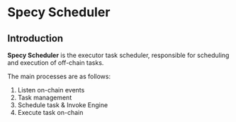 # Specy Scheduler

## Introduction

**Specy Scheduler** is the executor task scheduler, responsible for scheduling and execution of off-chain tasks. 

The main processes are as follows:  
1. Listen on-chain events  
2. Task management
3. Schedule task & Invoke Engine
4. Execute task on-chain


